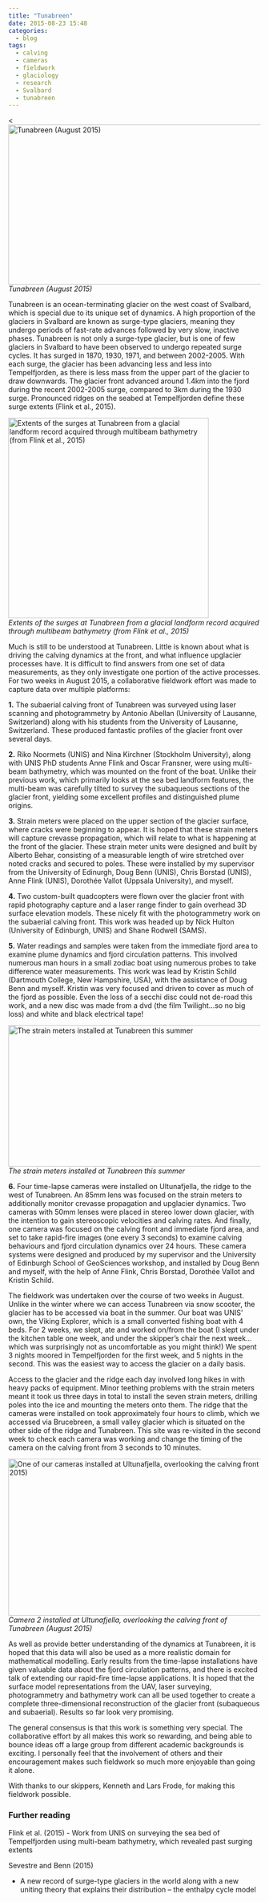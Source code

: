 ```yaml
---
title: "Tunabreen"
date: 2015-08-23 15:48
categories:
  - blog
tags:
  - calving
  - cameras
  - fieldwork
  - glaciology
  - research 
  - Svalbard
  - tunabreen
---
```

<<img class="size-large wp-image-699" src="https://pennyhow.files.wordpress.com/2015/08/dsc09213-e1440344218480.jpg?w=660" alt="Tunabreen (August 2015)" width="660" height="319" align="aligncenter" /><br> *Tunabreen (August 2015)*

Tunabreen is an ocean-terminating glacier on the west coast of Svalbard, which is special due to its unique set of dynamics. A high proportion of the glaciers in Svalbard are known as surge-type glaciers, meaning they undergo periods of fast-rate advances followed by very slow, inactive phases. Tunabreen is not only a surge-type glacier, but is one of few glaciers in Svalbard to have been observed to undergo repeated surge cycles. It has surged in 1870, 1930, 1971, and between 2002-2005. With each surge, the glacier has been advancing less and less into Tempelfjorden, as there is less mass from the upper part of the glacier to draw downwards. The glacier front advanced around 1.4km into the fjord during the recent 2002-2005 surge, compared to 3km during the 1930 surge. Pronounced ridges on the seabed at Tempelfjorden define these surge extents (Flink et al., 2015).

<a href="https://pennyhow.files.wordpress.com/2015/08/flink2015tunaextents.png" target="blank"><img class="size-large wp-image-702" src="https://pennyhow.files.wordpress.com/2015/08/flink2015tunaextents.png?w=660" alt="Extents of the surges at Tunabreen from a glacial landform record acquired through multibeam bathymetry (from Flink et al., 2015)" width="400" align="aligncenter" /></a><br> *Extents of the surges at Tunabreen from a glacial landform record acquired through multibeam bathymetry (from Flink et al., 2015)*

Much is still to be understood at Tunabreen. Little is known about what is driving the calving dynamics at the front, and what influence upglacier processes have. It is difficult to find answers from one set of data measurements, as they only investigate one portion of the active processes. For two weeks in August 2015, a collaborative fieldwork effort was made to capture data over multiple platforms:

<strong>1.</strong> The subaerial calving front of Tunabreen was surveyed using laser scanning and photogrammetry by Antonio Abellan (University of Lausanne, Switzerland) along with his students from the University of Lausanne, Switzerland. These produced fantastic profiles of the glacier front over several days.

<strong>2.</strong> Riko Noormets (UNIS) and Nina Kirchner (Stockholm University), along with UNIS PhD students Anne Flink and Oscar Fransner, were using multi-beam bathymetry, which was mounted on the front of the boat. Unlike their previous work, which primarily looks at the sea bed landform features, the multi-beam was carefully tilted to survey the subaqueous sections of the glacier front, yielding some excellent profiles and distinguished plume origins.

<strong>3.</strong> Strain meters were placed on the upper section of the glacier surface, where cracks were beginning to appear. It is hoped that these strain meters will capture crevasse propagation, which will relate to what is happening at the front of the glacier. These strain meter units were designed and built by Alberto Behar, consisting of a measurable length of wire stretched over noted cracks and secured to poles. These were installed by my supervisor from the University of Edinurgh, Doug Benn (UNIS), Chris Borstad (UNIS), Anne Flink (UNIS), Dorothée Vallot (Uppsala University), and myself.

<strong>4.</strong> Two custom-built quadcopters were flown over the glacier front with rapid photography capture and a laser range finder to gain overhead 3D surface elevation models. These nicely fit with the photogrammetry work on the subaerial calving front. This work was headed up by Nick Hulton (University of Edinburgh, UNIS) and Shane Rodwell (SAMS).

<strong>5.</strong> Water readings and samples were taken from the immediate fjord area to examine plume dynamics and fjord circulation patterns. This involved numerous man hours in a small zodiac boat using numerous probes to take difference water measurements. This work was lead by Kristin Schild (Dartmouth College, New Hampshire, USA), with the assistance of Doug Benn and myself. Kristin was very focused and driven to cover as much of the fjord as possible. Even the loss of a secchi disc could not de-road this work, and a new disc was made from a dvd (the film Twilight…so no big loss) and white and black electrical tape!

<img class="size-large wp-image-700" src="https://pennyhow.files.wordpress.com/2015/08/strain_meter.jpg?w=660" alt="The strain meters installed at Tunabreen this summer" width="660" height="282" align="aligncenter" /><br> *The strain meters installed at Tunabreen this summer*

<strong>6.</strong> Four time-lapse cameras were installed on Ultunafjella, the ridge to the west of Tunabreen. An 85mm lens was focused on the strain meters to additionally monitor crevasse propagation and upglacier dynamics. Two cameras with 50mm lenses were placed in stereo lower down glacier, with the intention to gain stereoscopic velocities and calving rates. And finally, one camera was focused on the calving front and immediate fjord area, and set to take rapid-fire images (one every 3 seconds) to examine calving behaviours and fjord circulation dynamics over 24 hours. These camera systems were designed and produced by my supervisor and the University of Edinburgh School of GeoSciences workshop, and installed by Doug Benn and myself, with the help of Anne Flink, Chris Borstad, Dorothée Vallot and Kristin Schild.

The fieldwork was undertaken over the course of two weeks in August. Unlike in the winter where we can access Tunabreen via snow scooter, the glacier has to be accessed via boat in the summer. Our boat was UNIS’ own, the Viking Explorer, which is a small converted fishing boat with 4 beds. For 2 weeks, we slept, ate and worked on/from the boat (I slept under the kitchen table one week, and under the skipper’s chair the next week… which was surprisingly not as uncomfortable as you might think!) We spent 3 nights moored in Tempelfjorden for the first week, and 5 nights in the second. This was the easiest way to access the glacier on a daily basis.

Access to the glacier and the ridge each day involved long hikes in with heavy packs of equipment. Minor teething problems with the strain meters meant it took us three days in total to install the seven strain meters, drilling poles into the ice and mounting the meters onto them. The ridge that the cameras were installed on took approximately four hours to climb, which we accessed via Brucebreen, a small valley glacier which is situated on the other side of the ridge and Tunabreen. This site was re-visited in the second week to check each camera was working and change the timing of the camera on the calving front from 3 seconds to 10 minutes.

<img class="size-large wp-image-696" src="https://pennyhow.files.wordpress.com/2015/08/cam2_02-e1440344681765.jpg?w=660" alt="One of our cameras installed at Ultunafjella, overlooking the calving front of Tunabreen (August 2015)" width="660" height="313" align="aligncenter" /><br> *Camera 2 installed at Ultunafjella, overlooking the calving front of Tunabreen (August 2015)*

As well as provide better understanding of the dynamics at Tunabreen, it is hoped that this data will also be used as a more realistic domain for mathematical modelling. Early results from the time-lapse installations have given valuable data about the fjord circulation patterns, and there is excited talk of extending our rapid-fire time-lapse applications. It is hoped that the surface model representations from the UAV, laser surveying, photogrammetry and bathymetry work can all be used together to create a complete three-dimensional reconstruction of the glacier front (subaqueous and subaerial). Results so far look very promising.

The general consensus is that this work is something very special. The collaborative effort by all makes this work so rewarding, and being able to bounce ideas off a large group from different academic backgrounds is exciting. I personally feel that the involvement of others and their encouragement makes such fieldwork so much more enjoyable than going it alone.

With thanks to our skippers, Kenneth and Lars Frode, for making this fieldwork possible.

<h3>Further reading</h3>
Flink et al. (2015)
- Work from UNIS on surveying the sea bed of Tempelfjorden using multi-beam bathymetry, which revealed past surging extents

Sevestre and Benn (2015)
- A new record of surge-type glaciers in the world along with a new uniting theory that explains their distribution – the enthalpy cycle model
